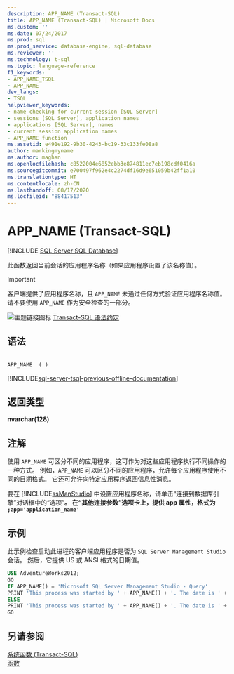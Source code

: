 ```yaml
---
description: APP_NAME (Transact-SQL)
title: APP_NAME (Transact-SQL) | Microsoft Docs
ms.custom: ''
ms.date: 07/24/2017
ms.prod: sql
ms.prod_service: database-engine, sql-database
ms.reviewer: ''
ms.technology: t-sql
ms.topic: language-reference
f1_keywords:
- APP_NAME_TSQL
- APP_NAME
dev_langs:
- TSQL
helpviewer_keywords:
- name checking for current session [SQL Server]
- sessions [SQL Server], application names
- applications [SQL Server], names
- current session application names
- APP_NAME function
ms.assetid: e491e192-9b30-4243-bc19-33c133fe08a8
author: markingmyname
ms.author: maghan
ms.openlocfilehash: c8522004e6852ebb3e874811ec7eb198cdf0416a
ms.sourcegitcommit: e700497f962e4c2274df16d9e651059b42ff1a10
ms.translationtype: HT
ms.contentlocale: zh-CN
ms.lasthandoff: 08/17/2020
ms.locfileid: "88417513"
---
```

# <a name="app_name-transact-sql"></a>APP_NAME (Transact-SQL)
[!INCLUDE [SQL Server SQL Database](../../includes/applies-to-version/sql-asdb.md)]

此函数返回当前会话的应用程序名称（如果应用程序设置了该名称值）。
  
> [!IMPORTANT]  
>  客户端提供了应用程序名称，且 `APP_NAME` 未通过任何方式验证应用程序名称值。 请不要使用 `APP_NAME` 作为安全检查的一部分。  
  
![主题链接图标](../../database-engine/configure-windows/media/topic-link.gif "“主题链接”图标") [Transact-SQL 语法约定](../../t-sql/language-elements/transact-sql-syntax-conventions-transact-sql.md)
  
## <a name="syntax"></a>语法  
  
```sql
  
APP_NAME  ( )  
```  
  
[!INCLUDE[sql-server-tsql-previous-offline-documentation](../../includes/sql-server-tsql-previous-offline-documentation.md)]

## <a name="return-types"></a>返回类型
**nvarchar(128)**
  
## <a name="remarks"></a>注解  
使用 `APP_NAME` 可区分不同的应用程序，这可作为对这些应用程序执行不同操作的一种方式。 例如，`APP_NAME` 可以区分不同的应用程序，允许每个应用程序使用不同的日期格式。 它还可允许向特定应用程序返回信息性消息。
  
要在 [!INCLUDE[ssManStudio](../../includes/ssmanstudio-md.md)] 中设置应用程序名称，请单击“连接到数据库引擎”对话框中的“选项”********。 在“其他连接参数”选项卡上，提供 app 属性，格式为 `;app='application_name'`********
  
## <a name="example"></a>示例  
此示例检查启动此进程的客户端应用程序是否为 `SQL Server Management Studio` 会话。 然后，它提供 US 或 ANSI 格式的日期值。
  
```sql
USE AdventureWorks2012;  
GO  
IF APP_NAME() = 'Microsoft SQL Server Management Studio - Query'  
PRINT 'This process was started by ' + APP_NAME() + '. The date is ' + CONVERT ( varchar(100) , GETDATE(), 101) + '.';  
ELSE   
PRINT 'This process was started by ' + APP_NAME() + '. The date is ' + CONVERT ( varchar(100) , GETDATE(), 102) + '.';  
GO  
```  
  
## <a name="see-also"></a>另请参阅
[系统函数 (Transact-SQL)](../../relational-databases/system-functions/system-functions-category-transact-sql.md)  
[函数](../../t-sql/functions/functions.md)
  
  
